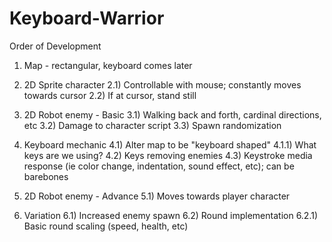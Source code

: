 # Keyboard-Warrior

Order of Development
1) Map - rectangular, keyboard comes later

2) 2D Sprite character
  2.1) Controllable with mouse; constantly moves towards cursor
  2.2) If at cursor, stand still
  
3) 2D Robot enemy - Basic
  3.1) Walking back and forth, cardinal directions, etc
  3.2) Damage to character script
  3.3) Spawn randomization
  
4) Keyboard mechanic 
  4.1) Alter map to be "keyboard shaped"
    4.1.1) What keys are we using?
  4.2) Keys removing enemies
  4.3) Keystroke media response (ie color change, indentation, sound effect, etc); can be barebones

5) 2D Robot enemy - Advance
  5.1) Moves towards player character

6) Variation
  6.1) Increased enemy spawn
  6.2) Round implementation
    6.2.1) Basic round scaling (speed, health, etc)
